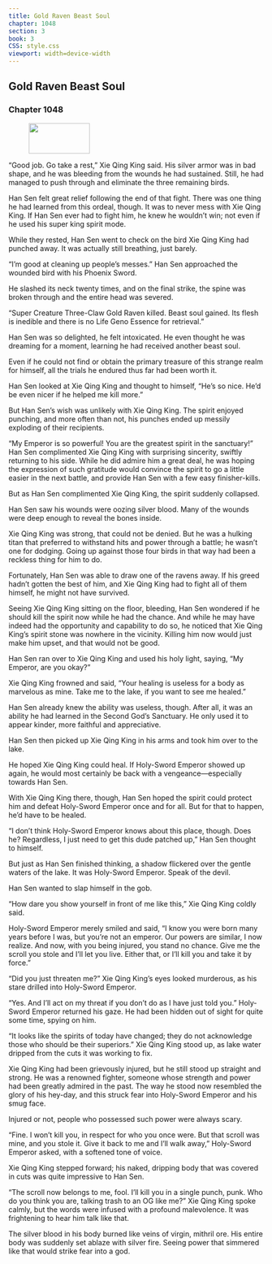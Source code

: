 ```yaml
---
title: Gold Raven Beast Soul
chapter: 1048
section: 3
book: 3
CSS: style.css
viewport: width=device-width
---
```


## Gold Raven Beast Soul

### Chapter 1048

<figure>
	<img src="../Images/gem.gif" alt="" id="gem" width="120" height="60" />
</figure>

“Good job. Go take a rest,” Xie Qing King said. His silver armor was in bad shape, and he was bleeding from the wounds he had sustained. Still, he had managed to push through and eliminate the three remaining birds.

Han Sen felt great relief following the end of that fight. There was one thing he had learned from this ordeal, though. It was to never mess with Xie Qing King. If Han Sen ever had to fight him, he knew he wouldn’t win; not even if he used his super king spirit mode.

While they rested, Han Sen went to check on the bird Xie Qing King had punched away. It was actually still breathing, just barely.

“I’m good at cleaning up people’s messes.” Han Sen approached the wounded bird with his Phoenix Sword.

He slashed its neck twenty times, and on the final strike, the spine was broken through and the entire head was severed.

“Super Creature Three-Claw Gold Raven killed. Beast soul gained. Its flesh is inedible and there is no Life Geno Essence for retrieval.”

Han Sen was so delighted, he felt intoxicated. He even thought he was dreaming for a moment, learning he had received another beast soul.

Even if he could not find or obtain the primary treasure of this strange realm for himself, all the trials he endured thus far had been worth it.

Han Sen looked at Xie Qing King and thought to himself, “He’s so nice. He’d be even nicer if he helped me kill more.”

But Han Sen’s wish was unlikely with Xie Qing King. The spirit enjoyed punching, and more often than not, his punches ended up messily exploding of their recipients.

“My Emperor is so powerful! You are the greatest spirit in the sanctuary!” Han Sen complimented Xie Qing King with surprising sincerity, swiftly returning to his side. While he did admire him a great deal, he was hoping the expression of such gratitude would convince the spirit to go a little easier in the next battle, and provide Han Sen with a few easy finisher-kills.

But as Han Sen complimented Xie Qing King, the spirit suddenly collapsed.

Han Sen saw his wounds were oozing silver blood. Many of the wounds were deep enough to reveal the bones inside.

Xie Qing King was strong, that could not be denied. But he was a hulking titan that preferred to withstand hits and power through a battle; he wasn’t one for dodging. Going up against those four birds in that way had been a reckless thing for him to do.

Fortunately, Han Sen was able to draw one of the ravens away. If his greed hadn’t gotten the best of him, and Xie Qing King had to fight all of them himself, he might not have survived.

Seeing Xie Qing King sitting on the floor, bleeding, Han Sen wondered if he should kill the spirit now while he had the chance. And while he may have indeed had the opportunity and capability to do so, he noticed that Xie Qing King’s spirit stone was nowhere in the vicinity. Killing him now would just make him upset, and that would not be good.

Han Sen ran over to Xie Qing King and used his holy light, saying, “My Emperor, are you okay?”

Xie Qing King frowned and said, “Your healing is useless for a body as marvelous as mine. Take me to the lake, if you want to see me healed.”

Han Sen already knew the ability was useless, though. After all, it was an ability he had learned in the Second God’s Sanctuary. He only used it to appear kinder, more faithful and appreciative.

Han Sen then picked up Xie Qing King in his arms and took him over to the lake.

He hoped Xie Qing King could heal. If Holy-Sword Emperor showed up again, he would most certainly be back with a vengeance—especially towards Han Sen.

With Xie Qing King there, though, Han Sen hoped the spirit could protect him and defeat Holy-Sword Emperor once and for all. But for that to happen, he’d have to be healed.

“I don’t think Holy-Sword Emperor knows about this place, though. Does he? Regardless, I just need to get this dude patched up,” Han Sen thought to himself.

But just as Han Sen finished thinking, a shadow flickered over the gentle waters of the lake. It was Holy-Sword Emperor. Speak of the devil.

Han Sen wanted to slap himself in the gob.

“How dare you show yourself in front of me like this,” Xie Qing King coldly said.

Holy-Sword Emperor merely smiled and said, “I know you were born many years before I was, but you’re not an emperor. Our powers are similar, I now realize. And now, with you being injured, you stand no chance. Give me the scroll you stole and I’ll let you live. Either that, or I’ll kill you and take it by force.”

“Did you just threaten me?” Xie Qing King’s eyes looked murderous, as his stare drilled into Holy-Sword Emperor.

“Yes. And I’ll act on my threat if you don’t do as I have just told you.” Holy-Sword Emperor returned his gaze. He had been hidden out of sight for quite some time, spying on him.

“It looks like the spirits of today have changed; they do not acknowledge those who should be their superiors.” Xie Qing King stood up, as lake water dripped from the cuts it was working to fix.

Xie Qing King had been grievously injured, but he still stood up straight and strong. He was a renowned fighter, someone whose strength and power had been greatly admired in the past. The way he stood now resembled the glory of his hey-day, and this struck fear into Holy-Sword Emperor and his smug face.

Injured or not, people who possessed such power were always scary.

“Fine. I won’t kill you, in respect for who you once were. But that scroll was mine, and you stole it. Give it back to me and I’ll walk away,” Holy-Sword Emperor asked, with a softened tone of voice.

Xie Qing King stepped forward; his naked, dripping body that was covered in cuts was quite impressive to Han Sen.

“The scroll now belongs to me, fool. I’ll kill you in a single punch, punk. Who do you think you are, talking trash to an OG like me?” Xie Qing King spoke calmly, but the words were infused with a profound malevolence. It was frightening to hear him talk like that.

The silver blood in his body burned like veins of virgin, mithril ore. His entire body was suddenly set ablaze with silver fire. Seeing power that simmered like that would strike fear into a god.